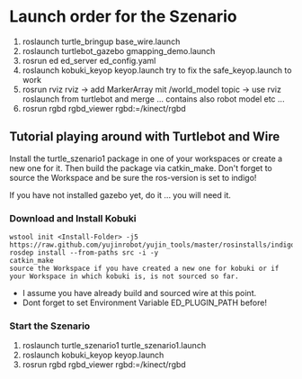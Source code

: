 # Launch order for the Szenario

1. roslaunch turtle_bringup base_wire.launch
2. roslaunch turtlebot_gazebo gmapping_demo.launch
3. rosrun ed ed_server ed_config.yaml
4. roslaunch kobuki_keyop keyop.launch try to fix the safe_keyop.launch to work
5. rosrun rviz rviz -> add MarkerArray mit /world_model topic -> use rviz roslaunch from turtlebot and merge ... contains also robot model etc ... 
6. rosrun rgbd rgbd_viewer rgbd:=/kinect/rgbd

## Tutorial playing around with Turtlebot and Wire

Install the turtle_szenario1 package in one of your workspaces or create a new one for it. Then build the package via catkin_make. 
Don't forget to source the Workspace and be sure the ros-version is set to indigo!

If you have not installed gazebo yet, do it ... you will need it.

### Download and Install Kobuki

    wstool init <Install-Folder> -j5 https://raw.github.com/yujinrobot/yujin_tools/master/rosinstalls/indigo/kobuki.rosinstall
    rosdep install --from-paths src -i -y
    catkin_make
    source the Workspace if you have created a new one for kobuki or if your Workspace in which kobuki is, is not sourced so far.

- I assume you have already build and sourced wire at this point.
- Dont forget to set Environment Variable ED_PLUGIN_PATH before!

### Start the Szenario

1. roslaunch turtle_szenario1 turtle_szenario1.launch
2. roslaunch kobuki_keyop keyop.launch
3. rosrun rgbd rgbd_viewer rgbd:=/kinect/rgbd

